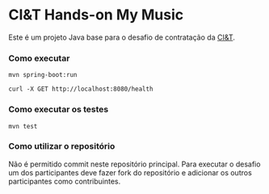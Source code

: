 # CI&T Hands-on My Music

Este é um projeto Java base para o desafio de contratação da [CI&T](ciandt.com).

### Como executar
```
mvn spring-boot:run
```

```
curl -X GET http://localhost:8080/health
```

### Como executar os testes
```
mvn test
```

### Como utilizar o repositório
Não é permitido commit neste repositório principal. Para executar o desafio um dos participantes deve fazer fork do repositório e adicionar os outros participantes como contribuintes.